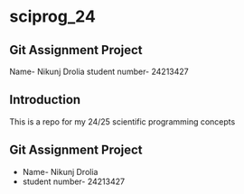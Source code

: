 # sciprog_24

## Git Assignment Project

Name- Nikunj Drolia
student number- 24213427

## Introduction

This is a repo for my 24/25 scientific programming concepts

## Git Assignment Project

* Name- Nikunj Drolia
* student number- 24213427
